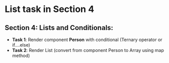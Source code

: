 # List task in Section 4

## Section 4: Lists and Conditionals:

- **Task 1**: Render component **Person** with conditional (Ternary operator or if....else)
- **Task 2**: Render List (convert from component Person to Array using map method)
